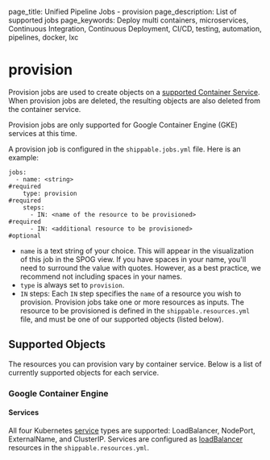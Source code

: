 page_title: Unified Pipeline Jobs - provision
page_description: List of supported jobs
page_keywords: Deploy multi containers, microservices, Continuous Integration, Continuous Deployment, CI/CD, testing, automation, pipelines, docker, lxc

# provision

Provision jobs are used to create objects on a [supported Container Service](../../integrations/overview/#container-services). When provision jobs are deleted, the resulting objects are also deleted from the container service.

Provision jobs are only supported for Google Container Engine (GKE) services at this time.

A provision job is configured in the `shippable.jobs.yml` file. Here is an example:

```
jobs:
  - name: <string>                                                   #required
    type: provision                                                  #required
    steps:
      - IN: <name of the resource to be provisioned>                 #required
      - IN: <additional resource to be provisioned>                  #optional

```
- `name` is a text string of your choice. This will appear in the visualization of this job in the SPOG view.  If you have spaces in your name, you'll need to surround the value with quotes. However, as a best practice, we recommend not including spaces in your names.
- `type` is always set to `provision`.
- `IN` steps: Each `IN` step specifies the `name` of a resource you wish to provision. Provision jobs take one or more resources as inputs. The resource to be provisioned is defined in the `shippable.resources.yml` file, and must be one of our supported objects (listed below).


## Supported Objects

The resources you can provision vary by container service. Below is a list of currently supported objects for each service.

### Google Container Engine
#### Services
All four Kubernetes [service](https://kubernetes.io/docs/user-guide/services/) types are supported: LoadBalancer, NodePort, ExternalName, and ClusterIP. Services are configured as [loadBalancer](../resources/loadBalancer/) resources in the `shippable.resources.yml`.
